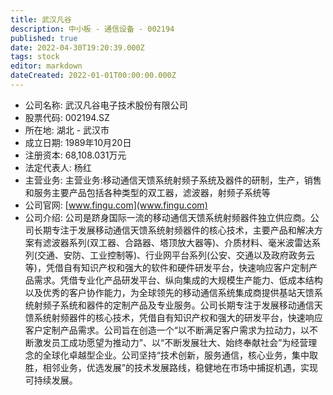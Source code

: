 ```yaml
---
title: 武汉凡谷
description: 中小板 - 通信设备 - 002194
published: true
date: 2022-04-30T19:20:39.000Z
tags: stock
editor: markdown
dateCreated: 2022-01-01T00:00:00.000Z
---
```


- 公司名称: 武汉凡谷电子技术股份有限公司
- 股票代码: 002194.SZ
- 所在地: 湖北 - 武汉市
- 成立日期: 1989年10月20日
- 注册资本: 68,108.031万元
- 法定代表人: 杨红
- 主营业务: 主营业务:移动通信天馈系统射频子系统及器件的研制，生产，销售和服务主要产品包括各种类型的双工器，滤波器，射频子系统等
- 公司官网: [www.fingu.com](www.fingu.com)
- 公司介绍: 公司是跻身国际一流的移动通信天馈系统射频器件独立供应商。公司长期专注于发展移动通信天馈系统射频器件的核心技术，主要产品和解决方案有滤波器系列(双工器、合路器、塔顶放大器等)、介质材料、毫米波雷达系列(交通、安防、工业控制等)、行业网平台系列(公安、交通以及政府政务云等)，凭借自有知识产权和强大的软件和硬件研发平台，快速响应客户定制产品需求。凭借专业化产品研发平台、纵向集成的大规模生产能力、低成本结构以及优秀的客户协作能力，为全球领先的移动通信系统集成商提供基站天馈系统射频子系统和器件的定制产品及专业服务。公司长期专注于发展移动通信天馈系统射频器件的核心技术，凭借自有知识产权和强大的研发平台，快速响应客户定制产品需求。公司旨在创造一个“以不断满足客户需求为拉动力，以不断激发员工成功愿望为推动力”、以“不断发展壮大、始终奉献社会”为经营理念的全球化卓越型企业。公司坚持“技术创新，服务通信，核心业务，集中取胜，相邻业务，优选发展”的技术发展路线，稳健地在市场中捕捉机遇，实现可持续发展。


